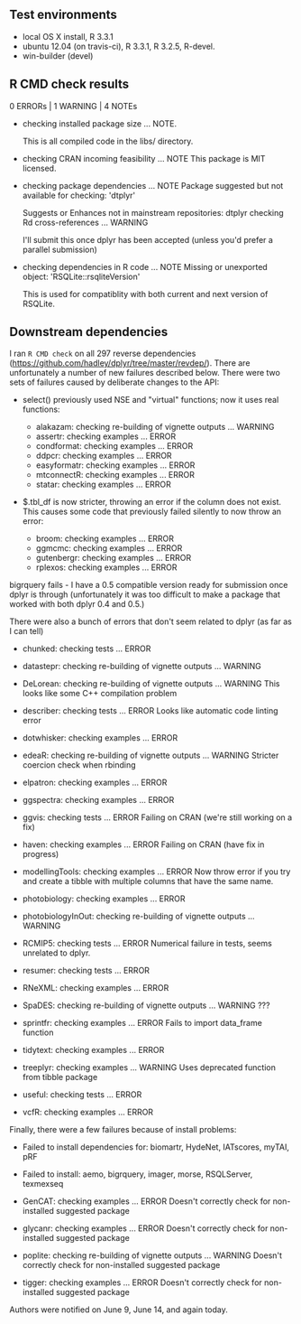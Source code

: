 ## Test environments

* local OS X install, R 3.3.1
* ubuntu 12.04 (on travis-ci), R 3.3.1, R 3.2.5, R-devel.
* win-builder (devel)

## R CMD check results

0 ERRORs | 1 WARNING | 4 NOTEs

* checking installed package size ... NOTE. 

  This is all compiled code in the libs/ directory.

* checking CRAN incoming feasibility ... NOTE
  This package is MIT licensed.

* checking package dependencies ... NOTE
  Package suggested but not available for checking: 'dtplyr'

  Suggests or Enhances not in mainstream repositories: dtplyr 
  checking Rd cross-references ... WARNING
   
  I'll submit this once dplyr has been accepted (unless you'd prefer a 
  parallel submission)

* checking dependencies in R code ... NOTE
  Missing or unexported object: 'RSQLite::rsqliteVersion' 
  
  This is used for compatiblity with both current and next version of 
  RSQLite.

## Downstream dependencies

I ran `R CMD check` on all 297 reverse dependencies (https://github.com/hadley/dplyr/tree/master/revdep/). There are unfortunately a number of new failures described below. There were two sets of failures caused by deliberate changes to the API:

* select() previously used NSE and "virtual" functions; now it uses real functions:
  
  * alakazam: checking re-building of vignette outputs ... WARNING
  * assertr: checking examples ... ERROR
  * condformat: checking examples ... ERROR
  * ddpcr: checking examples ... ERROR
  * easyformatr: checking examples ... ERROR
  * mtconnectR: checking examples ... ERROR
  * statar: checking examples ... ERROR

* $.tbl_df is now stricter, throwing an error if the column does not exist. 
  This causes some code that previously failed silently to now throw an error:
  
  * broom: checking examples ... ERROR
  * ggmcmc: checking examples ... ERROR
  * gutenbergr: checking examples ... ERROR
  * rplexos: checking examples ... ERROR

bigrquery fails - I have a 0.5 compatible version ready for submission once dplyr is through (unfortunately it was too difficult to make a package that worked with both dplyr 0.4 and 0.5.)

There were also a bunch of errors that don't seem related to dplyr (as far as I can tell)

* chunked: checking tests ... ERROR

* datastepr: checking re-building of vignette outputs ... WARNING

* DeLorean: checking re-building of vignette outputs ... WARNING
  This looks like some C++ compilation problem

* describer: checking tests ... ERROR
  Looks like automatic code linting error

* dotwhisker: checking examples ... ERROR

* edeaR: checking re-building of vignette outputs ... WARNING
  Stricter coercion check when rbinding

* elpatron: checking examples ... ERROR

* ggspectra: checking examples ... ERROR

* ggvis: checking tests ... ERROR
  Failing on CRAN (we're still working on a fix)

* haven: checking examples ... ERROR
  Failing on CRAN (have fix in progress)

* modellingTools: checking examples ... ERROR
  Now throw error if you try and create a tibble with multiple columns
  that have the same name.

* photobiology: checking examples ... ERROR

* photobiologyInOut: checking re-building of vignette outputs ... WARNING

* RCMIP5: checking tests ... ERROR
  Numerical failure in tests, seems unrelated to dplyr.

* resumer: checking tests ... ERROR

* RNeXML: checking examples ... ERROR

* SpaDES: checking re-building of vignette outputs ... WARNING
  ???
  
* sprintfr: checking examples ... ERROR
  Fails to import data_frame function

* tidytext: checking examples ... ERROR

* treeplyr: checking examples ... WARNING
  Uses deprecated function from tibble package

* useful: checking tests ... ERROR

* vcfR: checking examples ... ERROR

Finally, there were a few failures because of install problems:

* Failed to install dependencies for: biomartr, HydeNet, IATscores, myTAI, pRF

* Failed to install: aemo, bigrquery, imager, morse, RSQLServer, texmexseq

* GenCAT: checking examples ... ERROR
  Doesn't correctly check for non-installed suggested package

* glycanr: checking examples ... ERROR
  Doesn't correctly check for non-installed suggested package

* poplite: checking re-building of vignette outputs ... WARNING
  Doesn't correctly check for non-installed suggested package

* tigger: checking examples ... ERROR
  Doesn't correctly check for non-installed suggested package


Authors were notified on June 9, June 14, and again today.
